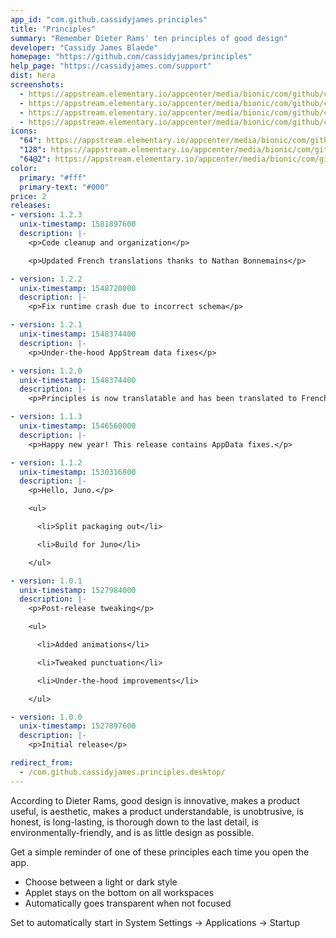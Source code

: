 ```yaml
---
app_id: "com.github.cassidyjames.principles"
title: "Principles"
summary: "Remember Dieter Rams' ten principles of good design"
developer: "Cassidy James Blaede"
homepage: "https://github.com/cassidyjames/principles"
help_page: "https://cassidyjames.com/support"
dist: hera
screenshots:
  - https://appstream.elementary.io/appcenter/media/bionic/com/github/cassidyjames.principles/DFF937644AFC13A49AFF1FBC66BBB45C/screenshots/image-1_orig.png
  - https://appstream.elementary.io/appcenter/media/bionic/com/github/cassidyjames.principles/DFF937644AFC13A49AFF1FBC66BBB45C/screenshots/image-2_orig.png
  - https://appstream.elementary.io/appcenter/media/bionic/com/github/cassidyjames.principles/DFF937644AFC13A49AFF1FBC66BBB45C/screenshots/image-3_orig.png
  - https://appstream.elementary.io/appcenter/media/bionic/com/github/cassidyjames.principles/DFF937644AFC13A49AFF1FBC66BBB45C/screenshots/image-4_orig.png
icons:
  "64": https://appstream.elementary.io/appcenter/media/bionic/com/github/cassidyjames.principles/DFF937644AFC13A49AFF1FBC66BBB45C/icons/64x64/com.github.cassidyjames.principles_com.github.cassidyjames.principles.png
  "128": https://appstream.elementary.io/appcenter/media/bionic/com/github/cassidyjames.principles/DFF937644AFC13A49AFF1FBC66BBB45C/icons/128x128/com.github.cassidyjames.principles_com.github.cassidyjames.principles.png
  "64@2": https://appstream.elementary.io/appcenter/media/bionic/com/github/cassidyjames.principles/DFF937644AFC13A49AFF1FBC66BBB45C/icons/64x64@2/com.github.cassidyjames.principles_com.github.cassidyjames.principles.png
color:
  primary: "#fff"
  primary-text: "#000"
price: 2
releases:
- version: 1.2.3
  unix-timestamp: 1581897600
  description: |-
    <p>Code cleanup and organization</p>

    <p>Updated French translations thanks to Nathan Bonnemains</p>

- version: 1.2.2
  unix-timestamp: 1548720000
  description: |-
    <p>Fix runtime crash due to incorrect schema</p>

- version: 1.2.1
  unix-timestamp: 1548374400
  description: |-
    <p>Under-the-hood AppStream data fixes</p>

- version: 1.2.0
  unix-timestamp: 1548374400
  description: |-
    <p>Principles is now translatable and has been translated to French (thanks, @NathanBnm!)</p>

- version: 1.1.3
  unix-timestamp: 1546560000
  description: |-
    <p>Happy new year! This release contains AppData fixes.</p>

- version: 1.1.2
  unix-timestamp: 1530316800
  description: |-
    <p>Hello, Juno.</p>

    <ul>

      <li>Split packaging out</li>

      <li>Build for Juno</li>

    </ul>

- version: 1.0.1
  unix-timestamp: 1527984000
  description: |-
    <p>Post-release tweaking</p>

    <ul>

      <li>Added animations</li>

      <li>Tweaked punctuation</li>

      <li>Under-the-hood improvements</li>

    </ul>

- version: 1.0.0
  unix-timestamp: 1527897600
  description: |-
    <p>Initial release</p>

redirect_from:
  - /com.github.cassidyjames.principles.desktop/
---
```

<p>According to Dieter Rams, good design is innovative, makes a product useful, is aesthetic, makes a product understandable, is unobtrusive, is honest, is long-lasting, is thorough down to the last detail, is environmentally-friendly, and is as little design as possible.</p>
<p>Get a simple reminder of one of these principles each time you open the app.</p>
<ul>
  <li>Choose between a light or dark style</li>
  <li>Applet stays on the bottom on all workspaces</li>
  <li>Automatically goes transparent when not focused</li>
</ul>
<p>Set to automatically start in System Settings → Applications → Startup</p>
